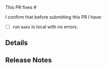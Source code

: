 This PR fixes #

I confirm that before submitting this PR I have:

- [ ] run `make` in local with no errors.

## Details


## Release Notes

